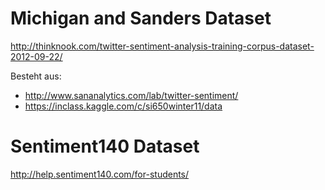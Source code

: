 # Michigan and Sanders Dataset
http://thinknook.com/twitter-sentiment-analysis-training-corpus-dataset-2012-09-22/

Besteht aus:
* http://www.sananalytics.com/lab/twitter-sentiment/
* https://inclass.kaggle.com/c/si650winter11/data
# Sentiment140 Dataset
http://help.sentiment140.com/for-students/

